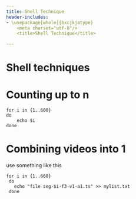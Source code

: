 ```yaml
---
title: Shell Technique
header-includes:
- \usepackage[whole]{bxcjkjatype}
	<meta charset="utf-8"/>
	<title>Shell Technique</title>

---
```


# Shell techniques

# Counting up to n
```
for i in {1..600}
do
	echo $i
done
```

# Combining videos into 1
use something like this
```
for i in {1..660}
 do
   echo "file seg-$i-f3-v1-a1.ts" >> mylist.txt
 done
```
